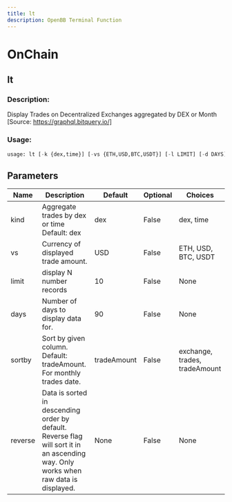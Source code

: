 ```yaml
---
title: lt
description: OpenBB Terminal Function
---
```


# OnChain

## lt

### Description: 

Display Trades on Decentralized Exchanges aggregated by DEX or Month [Source: https://graphql.bitquery.io/]

### Usage: 
```python
usage: lt [-k {dex,time}] [-vs {ETH,USD,BTC,USDT}] [-l LIMIT] [-d DAYS] [-s {exchange,trades,tradeAmount}] [-r]
```

## Parameters

| Name | Description | Default | Optional | Choices |
| ---- | ----------- | ------- | -------- | ------- |
| kind | Aggregate trades by dex or time Default: dex | dex | False | dex, time |
| vs | Currency of displayed trade amount. | USD | False | ETH, USD, BTC, USDT |
| limit | display N number records | 10 | False | None |
| days | Number of days to display data for. | 90 | False | None |
| sortby | Sort by given column. Default: tradeAmount. For monthly trades date. | tradeAmount | False | exchange, trades, tradeAmount |
| reverse | Data is sorted in descending order by default. Reverse flag will sort it in an ascending way. Only works when raw data is displayed. | None | False | None |


